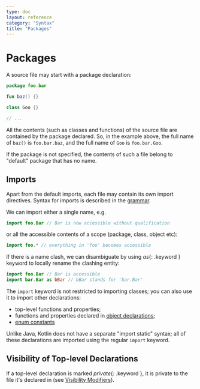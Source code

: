 ```yaml
---
type: doc
layout: reference
category: "Syntax"
title: "Packages"
---
```


# Packages

A source file may start with a package declaration:

``` kotlin
package foo.bar

fun baz() {}

class Goo {}

// ...
```

All the contents (such as classes and functions) of the source file are contained by the package declared.
So, in the example above, the full name of `baz()` is `foo.bar.baz`, and the full name of `Goo` is `foo.bar.Goo`. 
 
If the package is not specified, the contents of such a file belong to "default" package that has no name.

## Imports

Apart from the default imports, each file may contain its own import directives.
Syntax for imports is described in the [grammar](grammar.html#imports).

We can import either a single name, e.g.

``` kotlin
import foo.Bar // Bar is now accessible without qualification
```

or all the accessible contents of a scope (package, class, object etc):

``` kotlin
import foo.* // everything in 'foo' becomes accessible
```

If there is a name clash, we can disambiguate by using *as*{: .keyword } keyword to locally rename the clashing entity:

``` kotlin
import foo.Bar // Bar is accessible
import bar.Bar as bBar // bBar stands for 'bar.Bar'
```

The `import` keyword is not restricted to importing classes; you can also use it to import other declarations:
  * top-level functions and properties;
  * functions and properties declared in [object declarations](object-declarations.html#object-declarations);
  * [enum constants](enum-classes.html)

Unlike Java, Kotlin does not have a separate "import static" syntax; all of these declarations are imported using the regular `import` keyword.

## Visibility of Top-level Declarations

If a top-level declaration is marked *private*{: .keyword }, it is private to the file it's declared in (see [Visibility Modifiers](visibility-modifiers.html)).
